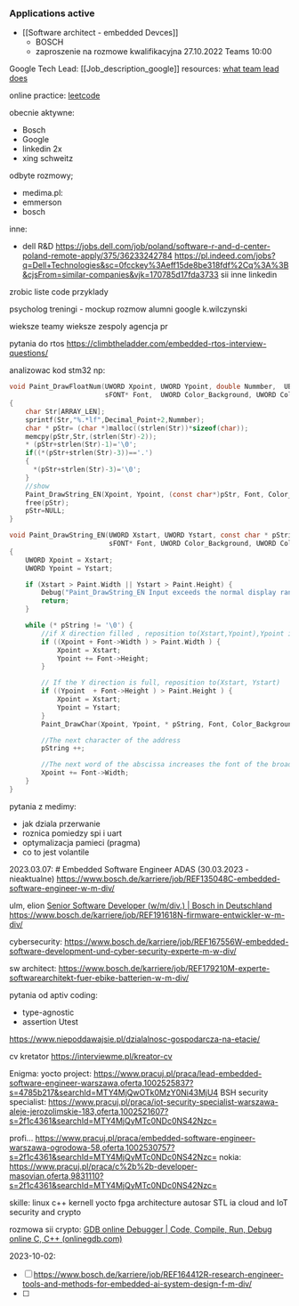 ### Applications active
- [[Software architect - embedded Devces]]
	- BOSCH
	- zaproszenie na rozmowe kwalifikacyjna 27.10.2022 Teams 10:00

Google Tech Lead:
[[Job_description_google]]
resources:
[what team lead does](https://dev.to/ksaaskil/how-to-lead-an-engineering-team-at-google-32jg)


online practice: [leetcode](https://leetcode.com/)

obecnie aktywne:
- Bosch
- Google
- linkedin 2x
- xing schweitz


odbyte rozmowy;
- medima.pl:
- emmerson
- bosch


inne:
- dell R&D
https://jobs.dell.com/job/poland/software-r-and-d-center-poland-remote-apply/375/36233242784
https://pl.indeed.com/jobs?q=Dell+Technologies&sc=0fcckey%3Aeff15de8be318fdf%2Cq%3A%3B&cjsFrom=similar-companies&vjk=170785d17fda3733
sii
inne linkedin

zrobic liste code przyklady

psycholog
treningi - mockup rozmow
alumni google
k.wilczynski

wieksze teamy
wieksze zespoly
agencja pr

pytania do rtos
https://climbtheladder.com/embedded-rtos-interview-questions/

analizowac kod stm32
np:
``` c
void Paint_DrawFloatNum(UWORD Xpoint, UWORD Ypoint, double Nummber,  UBYTE Decimal_Point, 
                        sFONT* Font,  UWORD Color_Background, UWORD Color_Foreground)
{
    char Str[ARRAY_LEN];
    sprintf(Str,"%.*lf",Decimal_Point+2,Nummber);
    char * pStr= (char *)malloc((strlen(Str))*sizeof(char));
    memcpy(pStr,Str,(strlen(Str)-2));
    * (pStr+strlen(Str)-1)='\0';
    if((*(pStr+strlen(Str)-3))=='.')
    {
      *(pStr+strlen(Str)-3)='\0';
    }
    //show
    Paint_DrawString_EN(Xpoint, Ypoint, (const char*)pStr, Font, Color_Foreground, Color_Background);
    free(pStr);
    pStr=NULL;
}

void Paint_DrawString_EN(UWORD Xstart, UWORD Ystart, const char * pString,
                         sFONT* Font, UWORD Color_Background, UWORD Color_Foreground )
{
    UWORD Xpoint = Xstart;
    UWORD Ypoint = Ystart;

    if (Xstart > Paint.Width || Ystart > Paint.Height) {
        Debug("Paint_DrawString_EN Input exceeds the normal display range\r\n");
        return;
    }

    while (* pString != '\0') {
        //if X direction filled , reposition to(Xstart,Ypoint),Ypoint is Y direction plus the Height of the character
        if ((Xpoint + Font->Width ) > Paint.Width ) {
            Xpoint = Xstart;
            Ypoint += Font->Height;
        }

        // If the Y direction is full, reposition to(Xstart, Ystart)
        if ((Ypoint  + Font->Height ) > Paint.Height ) {
            Xpoint = Xstart;
            Ypoint = Ystart;
        }
        Paint_DrawChar(Xpoint, Ypoint, * pString, Font, Color_Background, Color_Foreground);

        //The next character of the address
        pString ++;

        //The next word of the abscissa increases the font of the broadband
        Xpoint += Font->Width;
    }
}
```

pytania z medimy:
- jak dziala przerwanie
- roznica pomiedzy spi i uart
- optymalizacja pamieci (pragma)
- co to jest volantile

2023.03.07: # Embedded Software Engineer ADAS (30.03.2023 - nieaktualne)
https://www.bosch.de/karriere/job/REF135048C-embedded-software-engineer-w-m-div/

ulm, elion
[Senior Software Developer (w/m/div.) | Bosch in Deutschland](https://www.bosch.de/karriere/job/REF141887F-senior-software-developer-f-m-div/)
https://www.bosch.de/karriere/job/REF191618N-firmware-entwickler-w-m-div/


cybersecurity:
https://www.bosch.de/karriere/job/REF167556W-embedded-software-development-und-cyber-security-experte-m-w-div/

sw architect:
https://www.bosch.de/karriere/job/REF179210M-experte-softwarearchitekt-fuer-ebike-batterien-w-m-div/



pytania od aptiv
coding:
- type-agnostic
- assertion Utest

https://www.niepoddawajsie.pl/dzialalnosc-gospodarcza-na-etacie/

cv kretator
https://interviewme.pl/kreator-cv



Enigma: yocto project: https://www.pracuj.pl/praca/lead-embedded-software-engineer-warszawa,oferta,1002525837?s=4785b217&searchId=MTY4MjQwOTk0MzY0Ni43MjU4
BSH security specialist: https://www.pracuj.pl/praca/iot-security-specialist-warszawa-aleje-jerozolimskie-183,oferta,1002521607?s=2f1c4361&searchId=MTY4MjQyMTc0NDc0NS42Nzc=


profi... https://www.pracuj.pl/praca/embedded-software-engineer-warszawa-ogrodowa-58,oferta,1002530757?s=2f1c4361&searchId=MTY4MjQyMTc0NDc0NS42Nzc=
nokia: https://www.pracuj.pl/praca/c%2b%2b-developer-masovian,oferta,9831110?s=2f1c4361&searchId=MTY4MjQyMTc0NDc0NS42Nzc=



skille:
linux
c++
kernell 
yocto
fpga
architecture
autosar
STL
ia 
cloud and IoT
security and crypto

rozmowa sii crypto:
[GDB online Debugger | Code, Compile, Run, Debug online C, C++ (onlinegdb.com)](https://www.onlinegdb.com/kJogws_N5)


2023-10-02:
- [ ] https://www.bosch.de/karriere/job/REF164412R-research-engineer-tools-and-methods-for-embedded-ai-system-design-f-m-div/
- [ ] 